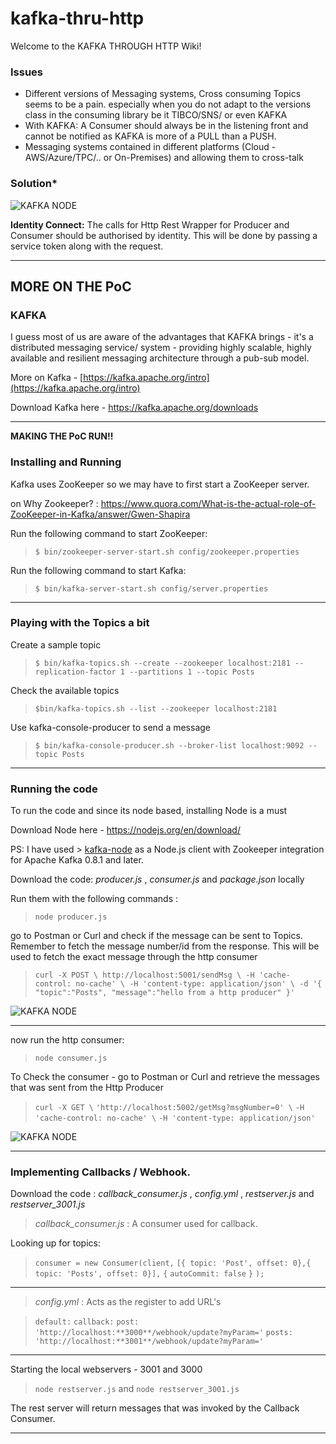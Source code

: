 # kafka-thru-http
Welcome to the KAFKA THROUGH HTTP Wiki!

### Issues

* Different versions of Messaging systems, Cross consuming Topics seems to be a pain. especially when you do not adapt to the versions class in the consuming library be it TIBCO/SNS/ or even KAFKA
* With KAFKA: A Consumer should always be in the listening front and cannot be notified as KAFKA is more of a PULL than a PUSH. 
* Messaging systems contained in different platforms (Cloud - AWS/Azure/TPC/.. or On-Premises) and allowing them to cross-talk


### Solution*
![KAFKA NODE ](https://github.dev.global.tesco.org/yx74/KAFKA-NODE-REST/blob/master/HTTP-MESSAGE.png)

**Identity Connect:** The calls for Http Rest Wrapper for Producer and Consumer should be authorised by identity. This will be done by passing a service token along with the request.

***
##  MORE ON THE PoC

### KAFKA
I guess most of us are aware of the advantages that KAFKA brings - it's a distributed messaging service/ system -  providing highly scalable, highly available and resilient messaging architecture through a pub-sub model.

More on Kafka - [https://kafka.apache.org/intro](https://kafka.apache.org/intro)

Download Kafka here - https://kafka.apache.org/downloads
***
**MAKING THE PoC RUN!!**

### Installing and Running 

Kafka uses ZooKeeper so we may have to first start a ZooKeeper server. 

on Why Zookeeper? : https://www.quora.com/What-is-the-actual-role-of-ZooKeeper-in-Kafka/answer/Gwen-Shapira
 
 Run the following command to start ZooKeeper: 

> `$ bin/zookeeper-server-start.sh config/zookeeper.properties`

 Run the following command to start Kafka: 

> `$ bin/kafka-server-start.sh config/server.properties`
***
### Playing with the Topics a bit

Create a sample topic

> `$ bin/kafka-topics.sh --create --zookeeper localhost:2181 --replication-factor 1 --partitions 1 --topic Posts`

Check the available topics

> `$bin/kafka-topics.sh --list --zookeeper localhost:2181`

Use kafka-console-producer to send a message

> `$ bin/kafka-console-producer.sh --broker-list localhost:9092 --topic Posts`
***
### Running the code

To run the code and since its node based, installing Node is a must

Download Node here - https://nodejs.org/en/download/

PS: I have used > [kafka-node](https://www.npmjs.com/package/kafka-node) as a Node.js client with Zookeeper integration for Apache Kafka 0.8.1 and later.

Download the code: _producer.js_ , _consumer.js_ and _package.json_ locally 

Run them with the following commands :

> `node producer.js`

go to Postman or Curl and check if the message can be sent to Topics. Remember to fetch the message number/id from the response. This will be used to fetch the exact message through the http consumer

> `curl -X POST \
>   http://localhost:5001/sendMsg \
>   -H 'cache-control: no-cache' \
>   -H 'content-type: application/json' \
>   -d '{
> 	"topic":"Posts",
> 	"message":"hello from a http producer"
> }'`

![KAFKA NODE ](https://github.dev.global.tesco.org/yx74/KAFKA-NODE-REST/blob/master/HTTPProducer-Postman.png)
***

now run the http consumer:

> `node consumer.js`

To Check the consumer - go to Postman or Curl and retrieve the messages that was sent from the Http Producer

> `curl -X GET \`
>   `'http://localhost:5002/getMsg?msgNumber=0' \`
>   `-H 'cache-control: no-cache' \`
>   `-H 'content-type: application/json' `

![KAFKA NODE ](https://github.dev.global.tesco.org/yx74/KAFKA-NODE-REST/blob/master/HTTPConsumer-Postman.png)
***

### Implementing Callbacks / Webhook.

Download the code : _callback_consumer.js_ , _config.yml_ , _restserver.js_ and  _restserver_3001.js_

> _callback_consumer.js_ : A consumer used for callback.

Looking up for topics: 

> `consumer = new Consumer(client,`
>         `[{ topic: 'Post', offset: 0},{ topic: 'Posts', offset: 0}],`
>         `{`
>             `autoCommit: false`
>         `}`
>     `);`
__________________________________________________________________________________________________________________
> _config.yml_ : Acts as the register to add URL's

> `default:`
>   `callback:`
>     `post: 'http://localhost:**3000**/webhook/update?myParam='`
>     `posts: 'http://localhost:**3001**/webhook/update?myParam='`
__________________________________________________________________________________________________________________
  
Starting the local webservers -  3001 and 3000

> `node restserver.js`
and
> `node restserver_3001.js`

The rest server will return messages that was invoked by the Callback Consumer.
***
